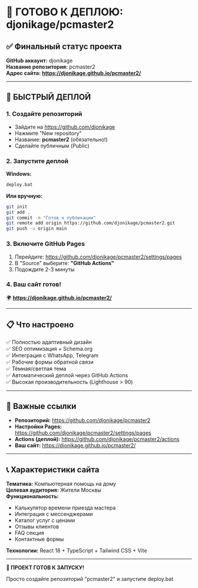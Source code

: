 # 🎯 ГОТОВО К ДЕПЛОЮ: djonikage/pcmaster2

## ✅ Финальный статус проекта

**GitHub аккаунт:** djonikage  
**Название репозитория:** pcmaster2  
**Адрес сайта:** **https://djonikage.github.io/pcmaster2/**

---

## 🚀 БЫСТРЫЙ ДЕПЛОЙ

### 1. Создайте репозиторий
- Зайдите на https://github.com/djonikage
- Нажмите "New repository"
- Название: **pcmaster2** (обязательно!)
- Сделайте публичным (Public)

### 2. Запустите деплой
**Windows:**
```cmd
deploy.bat
```

**Или вручную:**
```bash
git init
git add .
git commit -m "Готов к публикации"
git remote add origin https://github.com/djonikage/pcmaster2.git
git push -u origin main
```

### 3. Включите GitHub Pages
1. Перейдите: https://github.com/djonikage/pcmaster2/settings/pages
2. В "Source" выберите: **"GitHub Actions"**
3. Подождите 2-3 минуты

### 4. Ваш сайт готов!
🌍 **https://djonikage.github.io/pcmaster2/**

---

## 📋 Что настроено

✅ Полностью адаптивный дизайн  
✅ SEO оптимизация + Schema.org  
✅ Интеграция с WhatsApp, Telegram  
✅ Рабочие формы обратной связи  
✅ Тёмная/светлая тема  
✅ Автоматический деплой через GitHub Actions  
✅ Высокая производительность (Lighthouse > 90)  

---

## 🔗 Важные ссылки

- **Репозиторий:** https://github.com/djonikage/pcmaster2
- **Настройки Pages:** https://github.com/djonikage/pcmaster2/settings/pages  
- **Actions (деплой):** https://github.com/djonikage/pcmaster2/actions
- **Ваш сайт:** https://djonikage.github.io/pcmaster2/

---

## 📞 Характеристики сайта

**Тематика:** Компьютерная помощь на дому  
**Целевая аудитория:** Жители Москвы  
**Функциональность:**
- Калькулятор времени приезда мастера
- Интеграция с мессенджерами
- Каталог услуг с ценами
- Отзывы клиентов
- FAQ секция
- Контактные формы

**Технологии:** React 18 + TypeScript + Tailwind CSS + Vite

---

**🎉 ПРОЕКТ ГОТОВ К ЗАПУСКУ!**

Просто создайте репозиторий "pcmaster2" и запустите deploy.bat
